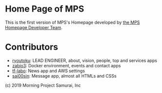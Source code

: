 # Home Page of MPS

This is the first version of MPS's Homepage developed by [the MPS Homepage Developer Team](https://github.com/orgs/mpsamurai/teams/home-page-developers/members).

# Contributors

* [ryoutoku](https://github.com/ryoutoku): LEAD ENGINEER, about, vision, people, top and services apps
* [zabio3](https://github.com/zabio3): Docker environment, events and contact apps
* [tf-labo](https://github.com/tf-labo): News app and AWS settings
* [sai00sin](https://github.com/sai00sin): Message app, almost all HTMLs and CSSs

(c) 2019 Morning Project Samurai, Inc
